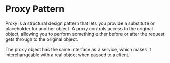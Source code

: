 # Proxy Pattern

Proxy is a structural design pattern that lets you provide a substitute or placeholder for another object.
A proxy controls access to the original object, allowing you to perform
something either before or after the request gets through to the original object.

The proxy object has the same interface as a service,
which makes it interchangeable with a real object when passed to a client.